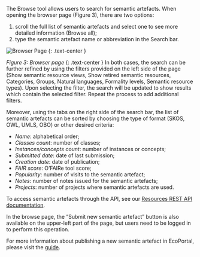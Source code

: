 The Browse tool allows users to search for semantic artefacts. When opening the browser page (Figure 3), there are two options:
1. scroll the full list of semantic artefacts and select one to see more detailed information (Browse all);
2. type the semantic artefact name or abbreviation in the Search bar.

![Browser Page]({{site.figures_link}}/{{page.portal}}/Figure3.png)
{: .text-center }

_Figure 3: Browser page_
{: .text-center }
In both cases, the search can be further refined by using the filters provided on the left side of the page (Show semantic resource views, Show retired semantic resources, Categories, Groups, Natural languages, Formality levels, Semantic resource types). Upon selecting the filter, the search will be updated to show results which contain the selected filter. Repeat the process to add additional filters.

Moreover, using the tabs on the right side of the search bar, the list of semantic artefacts can be sorted by choosing the type of format (SKOS, OWL, UMLS, OBO) or other desired criteria:

- _Name_: alphabetical order;
- _Classes count_: number of classes;
- _Instances/concepts count_: number of instances or concepts;
- _Submitted date_: date of last submission;
- _Creation date_: date of publication;
- _FAIR score_: O’FAIRe tool score;
- _Popularity_: number of visits to the semantic artefact;
- _Notes_: number of notes issued for the semantic artefacts;
- _Projects_: number of projects where semantic artefacts are used.

To access semantic artefacts through the API, see our [Resources REST API documentation]().

In the browse page, the “Submit new semantic artefact” button is also available on the upper-left part of the page, but users need to be logged in to perform this operation.

For more information about publishing a new semantic artefact in EcoPortal, please visit the [guide]().


